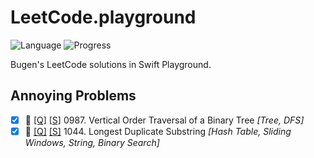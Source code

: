 # LeetCode.playground
![Language](https://img.shields.io/badge/Language-Swift%205.3-orange.svg)
![Progress](https://img.shields.io/badge/Count-2-orange.svg)

Bugen's LeetCode solutions in Swift Playground.
## Annoying Problems
- [X] 🤬 [[Q]](https://leetcode.com/problems/vertical-order-traversal-of-a-binary-tree/) [[S]](../LeetCode.playground/Pages/987.%20Vertical%20Order%20Traversal%20of%20a%20Binary%20Tree.xcplaygroundpage/Contents.swift) 0987. Vertical Order Traversal of a Binary Tree *[Tree, DFS]*
- [X] 🤬 [[Q]](https://leetcode.com/problems/longest-duplicate-substring/) [[S]](../LeetCode.playground/Pages/1044.%20Longest%20Duplicate%20Substring.xcplaygroundpage/Contents.swift) 1044. Longest Duplicate Substring *[Hash Table, Sliding Windows, String, Binary Search]*
